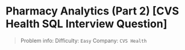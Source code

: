 # Pharmacy Analytics (Part 2) [CVS Health SQL Interview Question]

> Problem info:
> Difficulty: `Easy`
> Company: `CVS Health`

